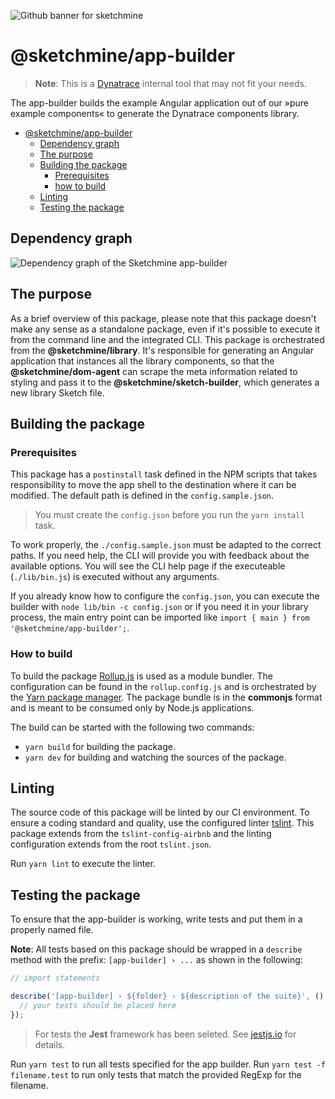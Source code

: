 ![Github banner for sketchmine](https://dt-cdn.net/images/github-banner-2x-1777-2b23e499af.png)

# @sketchmine/app-builder

> **Note**: This is a [Dynatrace](https://www.dynatrace.com/) internal tool that may not fit your needs.

The app-builder builds the example Angular application out of our »pure example components« to generate the Dynatrace components library.

- [@sketchmine/app-builder](#sketchmineapp-builder)
  - [Dependency graph](#dependency-graph)
  - [The purpose](#the-purpose)
  - [Building the package](#building-the-package)
    - [Prerequisites](#prerequisites)
    - [how to build](#how-to-build)
  - [Linting](#linting)
  - [Testing the package](#testing-the-package)

## Dependency graph

![Dependency graph of the Sketchmine app-builder](https://dt-cdn.net/images/app-builder-3920-26893ebb1b.png)

## The purpose

As a brief overview of this package, please note that this package doesn't make any sense as a standalone package, even if it's possible to execute it from the command line and the integrated CLI. This package is orchestrated from the **@sketchmine/library**. It's responsible for generating an Angular application that instances all the library components, so that the **@sketchmine/dom-agent** can scrape the meta information related to styling and pass it to the **@sketchmine/sketch-builder**, which generates a new library Sketch file.

## Building the package

### Prerequisites

This package has a `postinstall` task defined in the NPM scripts that takes responsibility to move the app shell to the destination where it can be modified. The default path is defined in the `config.sample.json`.

> You must create the `config.json` before you run the `yarn install` task.

To work properly, the `./config.sample.json` must be adapted to the correct paths. If you need help, the CLI will provide you with feedback about the available options.
You will see the CLI help page if the executeable (`./lib/bin.js`) is executed without any arguments.

If you already know how to configure the `config.json`, you can execute the builder with `node lib/bin -c config.json` or if you need it in your library process, the main entry point can be imported like `import { main } from '@sketchmine/app-builder';`.

### How to build

To build the package [Rollup.js](https://rollupjs.org/guide/en) is used as a module bundler. The configuration can be found in the `rollup.config.js` and is orchestrated by the [Yarn package manager](https://yarnpkg.com/en/).
The package bundle is in the **commonjs** format and is meant to be consumed only by Node.js applications.

The build can be started with the following two commands:

- `yarn build` for building the package.
- `yarn dev` for building and watching the sources of the package. <!-- what does this mean: "(rebuilds after safe)" -->

## Linting

The source code of this package will be linted by our CI environment. To ensure a coding standard and quality, use the configured linter [tslint](https://palantir.github.io/tslint/). This package extends from the `tslint-config-airbnb` and the linting configuration extends from the root `tslint.json`.

Run `yarn lint` to execute the linter.

## Testing the package

To ensure that the app-builder is working, write tests and put them in a properly named file.

**Note**: All tests based on this package should be wrapped in a `describe` method with the prefix: `[app-builder] › ...` as shown in the following:

```typescript
// import statements

describe('[app-builder] › ${folder} › ${description of the suite}', () => {
  // your tests should be placed here
});
```

> For tests the **Jest** framework has been seleted. See [jestjs.io](https://jestjs.io/) for details.

Run `yarn test` to run all tests specified for the app builder. Run `yarn test -f filename.test` to run only tests that match the provided RegExp for the filename.
